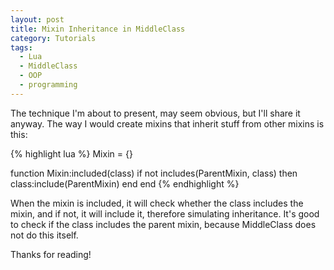 ```yaml
---
layout: post
title: Mixin Inheritance in MiddleClass
category: Tutorials
tags:
  - Lua
  - MiddleClass
  - OOP
  - programming
---
```


The technique I'm about to present, may seem obvious, but I'll share it anyway. The way I would create mixins that inherit stuff from other mixins is this:

{% highlight lua %}
Mixin = {}

function Mixin:included(class)
  if not includes(ParentMixin, class) then
    class:include(ParentMixin)
  end
end
{% endhighlight %}

When the mixin is included, it will check whether the class includes the mixin, and if not, it will include it, therefore simulating inheritance. It's good to check if the class includes the parent mixin, because MiddleClass does not do this itself.

Thanks for reading!
